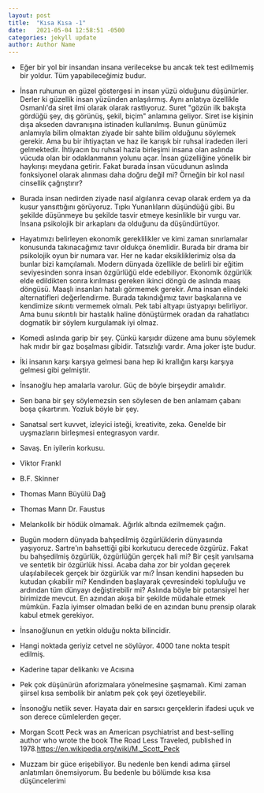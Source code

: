 ```yaml
---
layout: post
title:  "Kısa Kısa -1"
date:   2021-05-04 12:58:51 -0500
categories: jekyll update
author: Author Name
---
```



* Eğer bir yol bir insandan insana verilecekse bu ancak tek test edilmemiş bir yoldur. Tüm yapabileceğimiz budur.

* İnsan ruhunun en güzel göstergesi in insan yüzü olduğunu düşünürler. Derler ki güzellik insan yüzünden anlaşılırmış. Aynı anlatıya özellikle Osmanlı'da siret ilmi olarak olarak rastlıyoruz. Suret "gözün ilk bakışta gördüğü şey, dış görünüş, şekil, biçim" anlamına geliyor. Siret ise kişinin dışa akseden davranışına istinaden kullanılmış. Bunun günümüz anlamıyla bilim olmaktan ziyade bir sahte bilim olduğunu söylemek gerekir. Ama bu bir ihtiyaçtan ve haz ile karışık bir ruhsal iradeden ileri gelmektedir. İhtiyacın bu ruhsal hazla birleşimi insana olan aslında vücuda olan bir odaklanmanın yolunu açar. İnsan güzelliğine yönelik bir haykırışı meydana getirir. Fakat burada insan vücudunun aslında fonksiyonel olarak alınması daha doğru değil mi? Örneğin bir kol nasıl cinsellik çağrıştırır?

* Burada insan nedirden ziyade nasıl algılanıra cevap olarak erdem ya da kusur yansıttığını görüyoruz. Tıpkı Yunanlıların düşündüğü gibi. Bu şekilde düşünmeye bu şekilde tasvir etmeye kesinlikle bir vurgu var. İnsana psikolojik bir arkaplanı da olduğunu da düşündürtüyor.

* Hayatımızı belirleyen ekonomik gereklilikler ve kimi zaman sınırlamalar konusunda takınacağımız tavır oldukça önemlidir. Burada bir drama bir psikolojik oyun bir numara var. Her ne kadar eksikliklerimiz olsa da bunlar bizi kamçılamalı. Modern dünyada özellikle de belirli bir eğitim seviyesinden sonra insan özgürlüğü elde edebiliyor. Ekonomik özgürlük elde edildikten sonra kırılması gereken ikinci döngü de aslında maaş döngüsü. Maaşlı insanları hatalı görmemek gerekir. Ama insan elindeki alternatifleri değerlendirme. Burada takındığımız tavır başkalarına ve kendimize sıkıntı vermemek olmalı. Pek tabi altyapı üstyapıyı belirliyor. Ama bunu sıkıntılı bir hastalık haline dönüştürmek oradan da rahatlatıcı dogmatik bir söylem kurgulamak iyi olmaz.

* Komedi aslında garip bir şey. Çünkü karşıdır düzene ama bunu söylemek hak mıdır bir gaz boşalması gibidir. Tatsızlığı vardır. Ama joker işte budur.
* İki insanın karşı karşıya gelmesi bana hep iki krallığın karşı karşıya gelmesi gibi gelmiştir.
* İnsanoğlu hep amalarla varolur. Güç de böyle birşeydir amalıdır.
* Sen bana bir şey söylemezsin sen söylesen de ben anlamam çabanı boşa çıkartırım. Yozluk böyle bir şey. 
* Sanatsal sert kuvvet, izleyici isteği, kreativite, zeka. Genelde bir uyşmazların birleşmesi entegrasyon vardır.
* Savaş. En iyilerin korkusu. 
* Viktor Frankl
* B.F. Skinner
* Thomas Mann Büyülü Dağ
* Thomas Mann Dr. Faustus
* Melankolik bir hödük olmamak. Ağırlık altında ezilmemek çağın.
* Bugün modern dünyada bahşedilmiş özgürlüklerin dünyasında yaşıyoruz. Sartre'ın bahsettiği gibi korkutucu derecede özgürüz. Fakat bu bahşedilmiş özgürlük, özgürlüğün gerçek hali mi? Bir çeşit yanılsama ve sentetik bir özgürlük hissi. Acaba daha zor bir yoldan geçerek ulaşılabilecek gerçek bir özgürlük var mı? İnsan kendini hapseden bu kutudan çıkabilir mi? Kendinden başlayarak çevresindeki topluluğu ve ardından tüm dünyayı değiştirebilir mi? Aslında böyle bir potansiyel her birimizde mevcut. En azından akışa bir şekilde müdahale etmek mümkün. Fazla iyimser olmadan belki de en azından bunu prensip olarak kabul etmek gerekiyor.
* İnsanoğlunun en yetkin olduğu nokta bilincidir.
* Hangi noktada geriyiz cetvel ne söylüyor. 4000 tane nokta tespit edilmiş.
* Kaderine tapar delikankı ve Acısına
* Pek çok düşünürün aforizmalara yönelmesine şaşmamalı. Kimi zaman şiirsel kısa sembolik bir anlatım pek çok şeyi özetleyebilir. 
* İnsonoğlu netlik sever. Hayata dair en sarsıcı gerçeklerin ifadesi uçuk ve son derece cümlelerden geçer.
* Morgan Scott Peck was an American psychiatrist and best-selling author who wrote the book The Road Less Traveled, published in 1978.https://en.wikipedia.org/wiki/M._Scott_Peck
* Muzzam bir güce erişebiliyor. Bu nedenle ben kendi adıma şiirsel anlatımları önemsiyorum. Bu bedenle bu bölümde kısa kısa düşüncelerimi 

